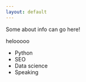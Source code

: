 ```yaml
---
layout: default
---
```


Some about info can go here!

helooooo

 * Python
 * SEO
 * Data science
 * Speaking
